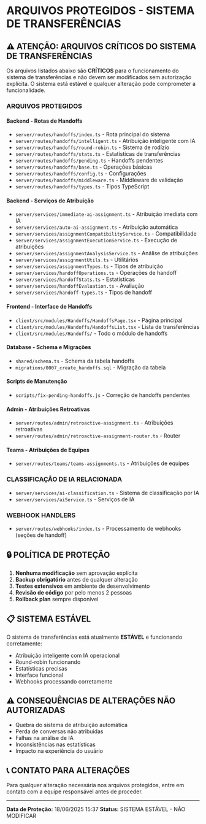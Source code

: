 # ARQUIVOS PROTEGIDOS - SISTEMA DE TRANSFERÊNCIAS

## ⚠️ ATENÇÃO: ARQUIVOS CRÍTICOS DO SISTEMA DE TRANSFERÊNCIAS

Os arquivos listados abaixo são **CRÍTICOS** para o funcionamento do sistema de transferências e não devem ser modificados sem autorização explícita. O sistema está estável e qualquer alteração pode comprometer a funcionalidade.

### ARQUIVOS PROTEGIDOS

#### Backend - Rotas de Handoffs
- `server/routes/handoffs/index.ts` - Rota principal do sistema
- `server/routes/handoffs/intelligent.ts` - Atribuição inteligente com IA
- `server/routes/handoffs/round-robin.ts` - Sistema de rodízio
- `server/routes/handoffs/stats.ts` - Estatísticas de transferências
- `server/routes/handoffs/pending.ts` - Handoffs pendentes
- `server/routes/handoffs/base.ts` - Operações básicas
- `server/routes/handoffs/config.ts` - Configurações
- `server/routes/handoffs/middleware.ts` - Middleware de validação
- `server/routes/handoffs/types.ts` - Tipos TypeScript

#### Backend - Serviços de Atribuição
- `server/services/immediate-ai-assignment.ts` - Atribuição imediata com IA
- `server/services/auto-ai-assignment.ts` - Atribuição automática
- `server/services/assignmentCompatibilityService.ts` - Compatibilidade
- `server/services/assignmentExecutionService.ts` - Execução de atribuições
- `server/services/assignmentAnalysisService.ts` - Análise de atribuições
- `server/services/assignmentUtils.ts` - Utilitários
- `server/services/assignmentTypes.ts` - Tipos de atribuição
- `server/services/handoffOperations.ts` - Operações de handoff
- `server/services/handoffStats.ts` - Estatísticas
- `server/services/handoffEvaluation.ts` - Avaliação
- `server/services/handoff-types.ts` - Tipos de handoff

#### Frontend - Interface de Handoffs
- `client/src/modules/Handoffs/HandoffsPage.tsx` - Página principal
- `client/src/modules/Handoffs/HandoffsList.tsx` - Lista de transferências
- `client/src/modules/Handoffs/` - Todo o módulo de handoffs

#### Database - Schema e Migrações
- `shared/schema.ts` - Schema da tabela handoffs
- `migrations/0007_create_handoffs.sql` - Migração da tabela

#### Scripts de Manutenção
- `scripts/fix-pending-handoffs.js` - Correção de handoffs pendentes

#### Admin - Atribuições Retroativas
- `server/routes/admin/retroactive-assignment.ts` - Atribuições retroativas
- `server/routes/admin/retroactive-assignment-router.ts` - Router

#### Teams - Atribuições de Equipes
- `server/routes/teams/teams-assignments.ts` - Atribuições de equipes

### CLASSIFICAÇÃO DE IA RELACIONADA
- `server/services/ai-classification.ts` - Sistema de classificação por IA
- `server/services/aiService.ts` - Serviços de IA

### WEBHOOK HANDLERS
- `server/routes/webhooks/index.ts` - Processamento de webhooks (seções de handoff)

## 🔒 POLÍTICA DE PROTEÇÃO

1. **Nenhuma modificação** sem aprovação explícita
2. **Backup obrigatório** antes de qualquer alteração
3. **Testes extensivos** em ambiente de desenvolvimento
4. **Revisão de código** por pelo menos 2 pessoas
5. **Rollback plan** sempre disponível

## 📋 SISTEMA ESTÁVEL

O sistema de transferências está atualmente **ESTÁVEL** e funcionando corretamente:
- Atribuição inteligente com IA operacional
- Round-robin funcionando
- Estatísticas precisas
- Interface funcional
- Webhooks processando corretamente

## ⚠️ CONSEQUÊNCIAS DE ALTERAÇÕES NÃO AUTORIZADAS

- Quebra do sistema de atribuição automática
- Perda de conversas não atribuídas
- Falhas na análise de IA
- Inconsistências nas estatísticas
- Impacto na experiência do usuário

## 📞 CONTATO PARA ALTERAÇÕES

Para qualquer alteração necessária nos arquivos protegidos, entre em contato com a equipe responsável antes de proceder.

---
**Data de Proteção:** 18/06/2025 15:37
**Status:** SISTEMA ESTÁVEL - NÃO MODIFICAR